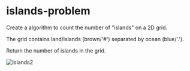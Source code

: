 # islands-problem

Create a algorithm to count the number of "islands" on a 2D grid. 

The grid contains land/islands (brown/'#') separated by ocean (blue/'.').

Return the number of islands in the grid.

![Islands2](https://github.com/user-attachments/assets/c1e9f390-5d2a-4097-b50f-ea1242346c29)
